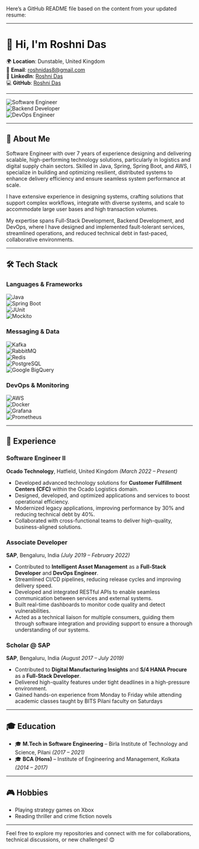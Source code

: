 Here’s a GitHub README file based on the content from your updated resume:

---

# 👋 Hi, I'm **Roshni Das**

🌍 **Location**: Dunstable, United Kingdom  
📧 **Email**: [roshnidas8@gmail.com](mailto:roshnidas8@gmail.com)  
🔗 **LinkedIn**: [Roshni Das](https://www.linkedin.com/in/roshni-das/)  
💻 **GitHub**: [Roshni Das](https://github.com/roshnidas)  

---

![Software Engineer](https://img.shields.io/badge/Software%20Engineer-Java%20%7C%20Spring%20Boot-blue?style=for-the-badge&logo=java&logoColor=white)  
![Backend Developer](https://img.shields.io/badge/Backend%20Developer-Distributed%20Systems-blueviolet?style=for-the-badge&logo=databricks&logoColor=white)  
![DevOps Engineer](https://img.shields.io/badge/DevOps-Docker%20%7C%20AWS-success?style=for-the-badge&logo=docker&logoColor=white)  

---

## 🚀 **About Me**

Software Engineer with over 7 years of experience designing and delivering scalable, high-performing technology solutions, particularly in logistics and digital supply chain sectors. Skilled in Java, Spring, Spring Boot, and AWS, I specialize in building and optimizing resilient, distributed systems to enhance delivery efficiency and ensure seamless system performance at scale.

I have extensive experience in designing systems, crafting solutions that support complex workflows, integrate with diverse systems, and scale to accommodate large user bases and high transaction volumes.

My expertise spans Full-Stack Development, Backend Development, and DevOps, where I have designed and implemented fault-tolerant services, streamlined operations, and reduced technical debt in fast-paced, collaborative environments.

---

## 🛠 **Tech Stack**

### **Languages & Frameworks**  
![Java](https://img.shields.io/badge/Java-ED8B00?style=for-the-badge&logo=java&logoColor=white)  
![Spring Boot](https://img.shields.io/badge/Spring_Boot-6DB33F?style=for-the-badge&logo=spring&logoColor=white)  
![JUnit](https://img.shields.io/badge/JUnit-25A162?style=for-the-badge&logo=junit5&logoColor=white)  
![Mockito](https://img.shields.io/badge/Mockito-4DB6AC?style=for-the-badge)  

### **Messaging & Data**  
![Kafka](https://img.shields.io/badge/Kafka-000000?style=for-the-badge&logo=apache-kafka&logoColor=white)  
![RabbitMQ](https://img.shields.io/badge/RabbitMQ-FF6600?style=for-the-badge&logo=rabbitmq&logoColor=white)  
![Redis](https://img.shields.io/badge/Redis-DC382D?style=for-the-badge&logo=redis&logoColor=white)  
![PostgreSQL](https://img.shields.io/badge/PostgreSQL-316192?style=for-the-badge&logo=postgresql&logoColor=white)  
![Google BigQuery](https://img.shields.io/badge/BigQuery-4285F4?style=for-the-badge&logo=google-cloud&logoColor=white)  

### **DevOps & Monitoring**  
![AWS](https://img.shields.io/badge/AWS-232F3E?style=for-the-badge&logo=amazon-aws&logoColor=white)  
![Docker](https://img.shields.io/badge/Docker-2496ED?style=for-the-badge&logo=docker&logoColor=white)  
![Grafana](https://img.shields.io/badge/Grafana-F2A900?style=for-the-badge&logo=grafana&logoColor=white)  
![Prometheus](https://img.shields.io/badge/Prometheus-E6522C?style=for-the-badge&logo=prometheus&logoColor=white)  

---

## 🌟 **Experience**

### **Software Engineer II**  
**Ocado Technology**, Hatfield, United Kingdom *(March 2022 – Present)*  
- Developed advanced technology solutions for **Customer Fulfillment Centers (CFC)** within the Ocado Logistics domain.  
- Designed, developed, and optimized applications and services to boost operational efficiency.  
- Modernized legacy applications, improving performance by 30% and reducing technical debt by 40%.  
- Collaborated with cross-functional teams to deliver high-quality, business-aligned solutions.  

### **Associate Developer**  
**SAP**, Bengaluru, India *(July 2019 – February 2022)*  
- Contributed to **Intelligent Asset Management** as a **Full-Stack Developer** and **DevOps Engineer**.  
- Streamlined CI/CD pipelines, reducing release cycles and improving delivery speed.
- Developed and integrated RESTful APIs to enable seamless communication between services and external systems.
- Built real-time dashboards to monitor code quality and detect vulnerabilities.
- Acted as a technical liaison for multiple consumers, guiding them through software integration and providing
support to ensure a thorough understanding of our systems.

### **Scholar @ SAP**  
**SAP**, Bengaluru, India *(August 2017 – July 2019)*  
- Contributed to **Digital Manufacturing Insights** and **S/4 HANA Procure** as a **Full-Stack Developer**.  
- Delivered high-quality features under tight deadlines in a high-pressure environment.
- Gained hands-on experience from Monday to Friday while attending academic classes taught by BITS Pilani
faculty on Saturdays

---

## 🎓 **Education**

- 🎓 **M.Tech in Software Engineering** – Birla Institute of Technology and Science, Pilani *(2017 – 2021)*  
- 🎓 **BCA (Hons)** – Institute of Engineering and Management, Kolkata *(2014 – 2017)*  

---

## 🎮 **Hobbies**

- Playing strategy games on Xbox  
- Reading thriller and crime fiction novels  

---

Feel free to explore my repositories and connect with me for collaborations, technical discussions, or new challenges! 😊
